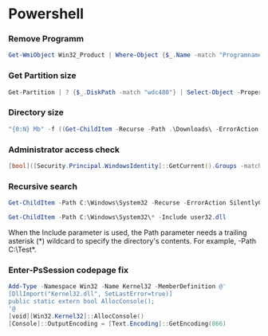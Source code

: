 # Powershell

### Remove Programm
```powershell
Get-WmiObject Win32_Product | Where-Object {$_.Name -match "Programname"} | % {$_.Uninstall} 
```

### Get Partition size
```powershell
Get-Partition | ? {$_.DiskPath -match "wdc480"} | Select-Object -Property DiskPath, AccessPaths, @{Name = "Size"; Expression = {"{0:N}" -f [Math]::Round($_.Size / 1Gb, 2)}} | Format-List
```

### Directory size
```powershell
"{0:N} Mb" -f ((Get-ChildItem -Recurse -Path .\Downloads\ -ErrorAction SilentlyContinue | Measure-Object -Property Length -Sum).Sum/1Mb)
```

### Administrator access check
```powershell
[bool]([Security.Principal.WindowsIdentity]::GetCurrent().Groups -match 'S-1-5-32-544')
```
### Recursive search
```powershell
Get-ChildItem -Path C:\Windows\System32 -Recurse -ErrorAction SilentlyContinue | select FullName | ? {$_.FullName -match "user32.dll"}
```
```powershell
Get-ChildItem -Path C:\Windows\System32\* -Include user32.dll
```
When the Include parameter is used, the Path parameter needs a trailing asterisk (*) wildcard to specify the directory's contents. For example, -Path C:\Test\*.

### Enter-PsSession codepage fix
```powershell
Add-Type -Namespace Win32 -Name Kernel32 -MemberDefinition @'
[DllImport("Kernel32.dll", SetLastError=true)]
public static extern bool AllocConsole();
'@
[void][Win32.Kernel32]::AllocConsole()
[Console]::OutputEncoding = [Text.Encoding]::GetEncoding(866)
```
